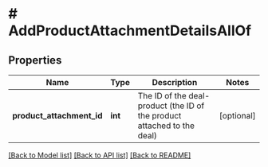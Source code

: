 # # AddProductAttachmentDetailsAllOf

## Properties

Name | Type | Description | Notes
------------ | ------------- | ------------- | -------------
**product_attachment_id** | **int** | The ID of the deal-product (the ID of the product attached to the deal) | [optional]

[[Back to Model list]](../README.md#documentation-for-models) [[Back to API list]](../README.md#documentation-for-api-endpoints) [[Back to README]](../README.md)
